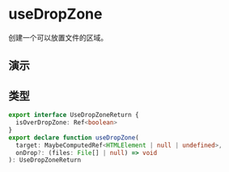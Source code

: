 # useDropZone

创建一个可以放置文件的区域。

## 演示

<demo src="./demo.vue" title="useDropZone" desc="创建一个可以放置文件的区域，您可以使用外部文件拖拽进来，我会帮你显示文件详情"></demo>

## 类型

```ts
export interface UseDropZoneReturn {
  isOverDropZone: Ref<boolean>
}
export declare function useDropZone(
  target: MaybeComputedRef<HTMLElement | null | undefined>,
  onDrop?: (files: File[] | null) => void
): UseDropZoneReturn
```

